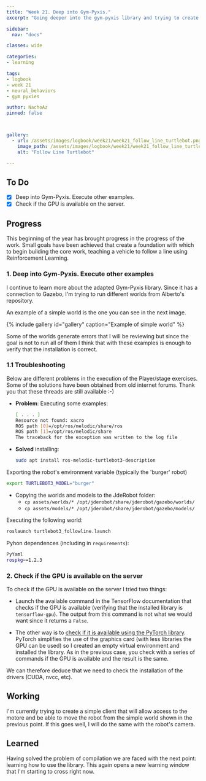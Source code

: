 ```yaml
---
title: "Week 21. Deep into Gym-Pyxis."
excerpt: "Going deeper into the gym-pyxis library and trying to create a simple client."

sidebar:
  nav: "docs"

classes: wide

categories:
- learning

tags:
- logbook
- week 21
- neural_behaviors
- gym pyxies

author: NachoAz
pinned: false



gallery:
  - url: /assets/images/logbook/week21/week21_follow_line_turtlebot.png
    image_path: /assets/images/logbook/week21/week21_follow_line_turtlebot.png
    alt: "Follow Line Turtlebot"

---
```


## To Do

- [X] Deep into Gym-Pyxis. Execute other examples.
- [X] Check if the GPU is available on the server.

## Progress

This beginning of the year has brought progress in the progress of the work. Small goals have been achieved that create a foundation with which to begin building the core work, teaching a vehicle to follow a line using Reinforcement Learning.

### 1. Deep into Gym-Pyxis. Execute other examples

I continue to learn more about the adapted Gym-Pyxis library. Since it has a connection to Gazebo, I'm trying to run different worlds from Alberto's repository.

An example of a simple world is the one you can see in the next image.

{% include gallery id="gallery" caption="Example of simple world" %}

Some of the worlds generate errors that I will be reviewing but since the goal is not to run all of them I think that with these examples is enough to verify that the installation is correct.

### 1.1 Troubleshooting

Below are different problems in the execution of the Player/stage exercises. Some of the solutions have been obtained from old internet forums. Thank you that these threads are still available :-)

- **Problem**: Executing some examples:

  ```bash
  [ . . . ]
  Resource not found: xacro
  ROS path [0]=/opt/ros/melodic/share/ros
  ROS path [1]=/opt/ros/melodic/share
  The traceback for the exception was written to the log file
  ```

- **Solved** installing:

  ```bash
  sudo apt install ros-melodic-turtlebot3-description
  ```

Exporting the robot's environment variable (typically the 'burger' robot)

  ```bash
  export TURTLEBOT3_MODEL="burger"
  ```

- Copying the worlds and models to the JdeRobot folder:
  - `cp assets/worlds/* /opt/jderobot/share/jderobot/gazebo/worlds/`
  - `cp assets/models/* /opt/jderobot/share/jderobot/gazebo/models/`

Executing the following world:

  ```bash
  roslaunch turtlebot3_followline.launch
  ```

Pyhon dependences (including in `requirements`):

  ```bash
  PyYaml
  rospkg==1.2.3
  ```

### 2. Check if the GPU is available on the server

To check if the GPU is available on the server I tried two things:

- Launch the available command in the TensorFlow documentation that checks if the GPU is available (verifying that the installed library is `tensorflow-gpu`). The output from this command is not what we would want since it returns a `False`.

- The other way is to [check if it is available using the PyTorch library](https://stackoverflow.com/questions/48152674/how-to-check-if-pytorch-is-using-the-gpu). PyTorch simplifies the use of the graphics card (with less libraries the GPU can be used) so I created an empty virtual environment and installed the library. As in the previous case, you check with a series of commands if the GPU is available and the result is the same.

We can therefore deduce that we need to check the installation of the drivers (CUDA, nvcc, etc).

## Working

I'm currently trying to create a simple client that will allow access to the motore and be able to move the robot from the simple world shown in the previous point. If this goes well, I will do the same with the robot's camera.

## Learned

Having solved the problem of compilation we are faced with the next point: learning how to use the library. This again opens a new learning window that I'm starting to cross right now.


